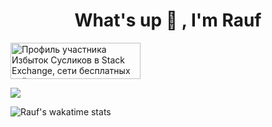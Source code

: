 <h1 align="center">What's up  👋 , I'm Rauf</h1>

<a href="https://stackexchange.com/users/10571684"><img src="https://stackexchange.com/users/flair/10571684.png" width="208" height="58" alt="Профиль участника Избыток Сусликов в Stack Exchange, сети бесплатных сайтов вопросов и ответов, управляемых сообществом" title="Профиль участника Избыток Сусликов в Stack Exchange, сети бесплатных сайтов вопросов и ответов, управляемых сообществом"></a>

![](https://github-readme-stats.vercel.app/api?username=DuudeXX8&theme=vue&show_icons=true)

![Rauf's wakatime stats](https://github-readme-stats.vercel.app/api/wakatime?username=Randall)
<!--
**DuudeXX8/DuudeXX8** is a ✨ _special_ ✨ repository because its `README.md` (this file) appears on your GitHub profile.

Here are some ideas to get you started:

- 🔭 I’m currently working on ...
- 🌱 I’m currently learning ...
- 👯 I’m looking to collaborate on ...
- 🤔 I’m looking for help with ...
- 💬 Ask me about ...
- 📫 How to reach me: ...
- 😄 Pronouns: ...
- ⚡ Fun fact: ...
-->
